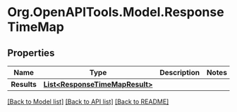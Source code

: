 # Org.OpenAPITools.Model.ResponseTimeMap
## Properties

Name | Type | Description | Notes
------------ | ------------- | ------------- | -------------
**Results** | [**List&lt;ResponseTimeMapResult&gt;**](ResponseTimeMapResult.md) |  | 

[[Back to Model list]](../README.md#documentation-for-models) [[Back to API list]](../README.md#documentation-for-api-endpoints) [[Back to README]](../README.md)

